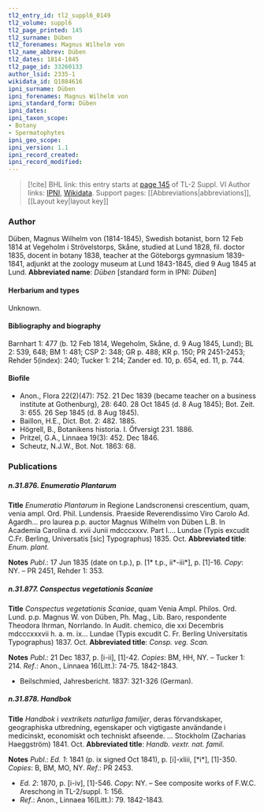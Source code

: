 ```yaml
---
tl2_entry_id: tl2_suppl6_0149
tl2_volume: suppl6
tl2_page_printed: 145
tl2_surname: Düben
tl2_forenames: Magnus Wilhelm von
tl2_name_abbrev: Düben
tl2_dates: 1814-1845
tl2_page_id: 33260133
author_lsid: 2335-1
wikidata_id: Q1884616
ipni_surname: Düben
ipni_forenames: Magnus Wilhelm von
ipni_standard_form: Düben
ipni_dates: 
ipni_taxon_scope: 
- Botany
- Spermatophytes
ipni_geo_scope: 
ipni_version: 1.1
ipni_record_created: 
ipni_record_modified:
---
```


> [!cite] BHL link: this entry starts at [page 145](https://www.biodiversitylibrary.org/page/33260133) of TL-2 Suppl. VI
> Author links: [IPNI](https://www.ipni.org/a/2335-1), [Wikidata](https://www.wikidata.org/wiki/Q1884616). Support pages: [[Abbreviations|abbreviations]], [[Layout key|layout key]]

### Author

Düben, Magnus Wilhelm von (1814-1845), Swedish botanist, born 12 Feb 1814 at Vegeholm i Strövelstorps, Skåne, studied at Lund 1828, fil. doctor 1835, docent in botany 1838, teacher at the Göteborgs gymnasium 1839-1841, adjunkt at the zoology museum at Lund 1843-1845, died 9 Aug 1845 at Lund. 
**Abbreviated name**: *Düben* \[standard form in IPNI: *Düben*\]

#### Herbarium and types

Unknown.

#### Bibliography and biography

Barnhart 1: 477 (b. 12 Feb 1814, Wegeholm, Skåne, d. 9 Aug 1845, Lund); BL 2: 539, 648; BM 1: 481; CSP 2: 348; GR p. 488; KR p. 150; PR 2451-2453; Rehder 5(index): 240; Tucker 1: 214; Zander ed. 10, p. 654, ed. 11, p. 744.

#### Biofile

- Anon., Flora 22(2)(47): 752. 21 Dec 1839 (became teacher on a business institute at Gothenburg), 28: 640. 28 Oct 1845 (d. 8 Aug 1845); Bot. Zeit. 3: 655. 26 Sep 1845 (d. 8 Aug 1845).
- Baillon, H.E., Dict. Bot. 2: 482. 1885.
- Högrell, B., Botanikens historia. I. Öfversigt 231. 1886.
- Pritzel, G.A., Linnaea 19(3): 452. Dec 1846.
- Scheutz, N.J.W., Bot. Not. 1863: 68.

### Publications

##### n.31.876. Enumeratio Plantarum

**Title**
*Enumeratio Plantarum* in Regione Landscronensi crescentium, quam, venia ampl. Ord. Phil. Lundensis. Praeside Reverendissimo Viro Carolo Ad. Agardh... pro laurea p.p. auctor Magnus Wilhelm von Düben L.B. In Academia Carolina d. xvii Junii mdcccxxxv. Part I.... Lundae (Typis excudit C.Fr. Berling, Universatis \[sic\] Typographus) 1835. Oct.
**Abbreviated title**: *Enum. plant.*

**Notes**
*Publ*.: 17 Jun 1835 (date on t.p.), p. \[1\* t.p., ii\*-iii\*\], p. \[1\]-16. *Copy*: NY. – PR 2451, Rehder 1: 353.

##### n.31.877. Conspectus vegetationis Scaniae

**Title**
*Conspectus vegetationis Scaniae*, quam Venia Ampl. Philos. Ord. Lund. p.p. Magnus W. von Düben, Ph. Mag., Lib. Baro, respondente Theodora Ihrman, Norrlando. In Audit. chemico, die xxi Decembris mdcccxxxvii h. a. m. ix... Lundae (Typis excudit C. Fr. Berling Universitatis Typographus) 1837. Oct.
**Abbreviated title**: *Consp. veg. Scan.*

**Notes**
*Publ*.: 21 Dec 1837, p. \[i-ii\], \[1\]-42. *Copies*: BM, HH, NY. – Tucker 1: 214.
*Ref*.: Anon., Linnaea 16(Litt.): 74-75. 1842-1843.
- Beilschmied, Jahresbericht. 1837: 321-326 (German).

##### n.31.878. Handbok

**Title**
*Handbok* i *vextrikets naturliga familjer*, deras förvandskaper, geographiska utbredning, egenskaper och vigtigaste användande i medicinskt, economiskt och techniskt afseende. ... Stockholm (Zacharias Haeggström) 1841. Oct.
**Abbreviated title**: *Handb. vextr. nat. famil.*

**Notes**
*Publ*.: *Ed. 1*: 1841 (p. ix signed Oct 1841), p. \[i\]-xliii, \[\*i\*\], \[1\]-350. *Copies*: B, BM, MO, NY.
*Ref*.: PR 2453.
- *Ed. 2*: 1870, p. \[i-iv\], \[1\]-546. *Copy*: NY. – See composite works of F.W.C. Areschong in TL-2/suppl. 1: 156.
- *Ref*.: Anon., Linnaea 16(Litt.): 79. 1842-1843.

